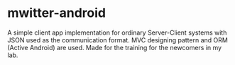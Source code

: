 # mwitter-android

A simple client app implementation for ordinary Server-Client systems with JSON used as the communication format. MVC designing pattern and ORM (Active Android) are used. Made for the training for the newcomers in my lab.
